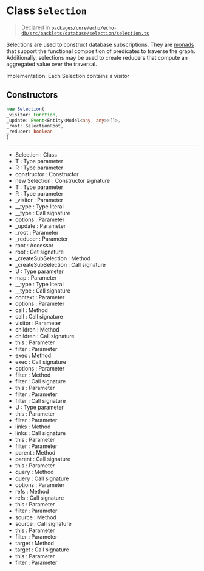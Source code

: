 # Class `Selection`
> Declared in [`packages/core/echo/echo-db/src/packlets/database/selection/selection.ts`](https://github.com/dxos/protocols/blob/main/packages/core/echo/echo-db/src/packlets/database/selection/selection.ts#L71)

Selections are used to construct database subscriptions.
They are [monads](https://www.quora.com/What-are-monads-in-computer-science) that support
the functional composition of predicates to traverse the graph.
Additionally, selections may be used to create reducers that compute an aggregated value over the traversal.

Implementation:
Each Selection contains a visitor

## Constructors
```ts
new Selection(
_visitor: Function,
_update: Event<Entity<Model<any, any>>[]>,
_root: SelectionRoot,
_reducer: boolean
)
```

---
- Selection : Class
- T : Type parameter
- R : Type parameter
- constructor : Constructor
- new Selection : Constructor signature
- T : Type parameter
- R : Type parameter
- _visitor : Parameter
- __type : Type literal
- __type : Call signature
- options : Parameter
- _update : Parameter
- _root : Parameter
- _reducer : Parameter
- root : Accessor
- root : Get signature
- _createSubSelection : Method
- _createSubSelection : Call signature
- U : Type parameter
- map : Parameter
- __type : Type literal
- __type : Call signature
- context : Parameter
- options : Parameter
- call : Method
- call : Call signature
- visitor : Parameter
- children : Method
- children : Call signature
- this : Parameter
- filter : Parameter
- exec : Method
- exec : Call signature
- options : Parameter
- filter : Method
- filter : Call signature
- this : Parameter
- filter : Parameter
- filter : Call signature
- U : Type parameter
- this : Parameter
- filter : Parameter
- links : Method
- links : Call signature
- this : Parameter
- filter : Parameter
- parent : Method
- parent : Call signature
- this : Parameter
- query : Method
- query : Call signature
- options : Parameter
- refs : Method
- refs : Call signature
- this : Parameter
- filter : Parameter
- source : Method
- source : Call signature
- this : Parameter
- filter : Parameter
- target : Method
- target : Call signature
- this : Parameter
- filter : Parameter
